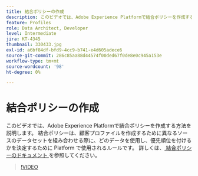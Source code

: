```yaml
---
title: 結合ポリシーの作成
description: このビデオでは、Adobe Experience Platformで結合ポリシーを作成する方法を説明します。 結合ポリシーは、顧客プロファイルを作成するために異なるソースのデータセットを組み合わせる際に、どのデータを使用し、優先順位を付けるかを決定するために Platform で使用されるルールです。
feature: Profiles
role: Data Architect, Developer
level: Intermediate
jira: KT-4345
thumbnail: 330433.jpg
exl-id: a6bf84df-bfd9-4cc9-b741-e4d605adece6
source-git-commit: 286c85aa88d44574f00ded67f0de8e0c945a153e
workflow-type: tm+mt
source-wordcount: '98'
ht-degree: 0%

---
```


# 結合ポリシーの作成

このビデオでは、Adobe Experience Platformで結合ポリシーを作成する方法を説明します。 結合ポリシーは、顧客プロファイルを作成するために異なるソースのデータセットを組み合わせる際に、どのデータを使用し、優先順位を付けるかを決定するために Platform で使用されるルールです。 詳しくは、[ 結合ポリシーのドキュメント ](https://experienceleague.adobe.com/docs/experience-platform/profile/merge-policies/overview.html?lang=ja) を参照してください。

>[!VIDEO](https://video.tv.adobe.com/v/330433?learn=on&enablevpops)
